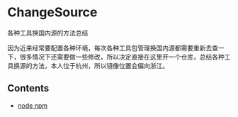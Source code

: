 # ChangeSource
各种工具换国内源的方法总结

因为近来经常要配置各种环境，每次各种工具包管理换国内源都需要重新去查一下，很多情况下还需要做一些修改，所以决定直接在这里开一个仓库，总结各种工具换源的方法，本人位于杭州，所以镜像位置会偏向浙江。

## Contents
- [node npm](npm)
